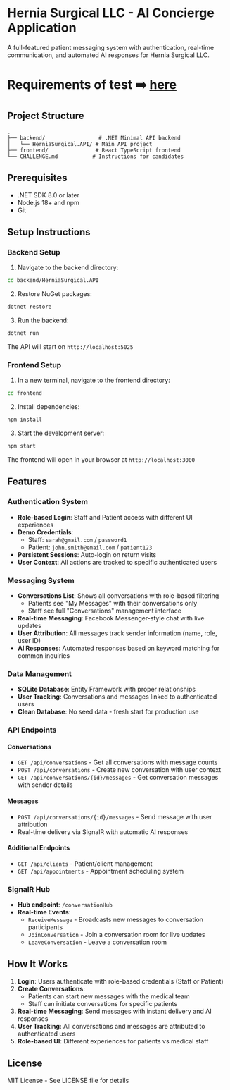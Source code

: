 # Hernia Surgical LLC - AI Concierge Application

A full-featured patient messaging system with authentication, real-time communication, and automated AI responses for Hernia Surgical LLC.

# Requirements of test ➡️ [here](https://github.com/Carepatron/Engineering-Test/blob/main/CHALLENGE.md)

## Project Structure

```
.
├── backend/                 # .NET Minimal API backend
│   └── HerniaSurgical.API/ # Main API project
├── frontend/               # React TypeScript frontend
└── CHALLENGE.md           # Instructions for candidates
```

## Prerequisites

- .NET SDK 8.0 or later
- Node.js 18+ and npm
- Git

## Setup Instructions

### Backend Setup

1. Navigate to the backend directory:
```bash
cd backend/HerniaSurgical.API
```

2. Restore NuGet packages:
```bash
dotnet restore
```

3. Run the backend:
```bash
dotnet run
```

The API will start on `http://localhost:5025`

### Frontend Setup

1. In a new terminal, navigate to the frontend directory:
```bash
cd frontend
```

2. Install dependencies:
```bash
npm install
```

3. Start the development server:
```bash
npm start
```

The frontend will open in your browser at `http://localhost:3000`

## Features

### Authentication System
- **Role-based Login**: Staff and Patient access with different UI experiences
- **Demo Credentials**:
  - Staff: `sarah@gmail.com` / `password1`
  - Patient: `john.smith@email.com` / `patient123`
- **Persistent Sessions**: Auto-login on return visits
- **User Context**: All actions are tracked to specific authenticated users

### Messaging System
- **Conversations List**: Shows all conversations with role-based filtering
  - Patients see "My Messages" with their conversations only
  - Staff see full "Conversations" management interface
- **Real-time Messaging**: Facebook Messenger-style chat with live updates
- **User Attribution**: All messages track sender information (name, role, user ID)
- **AI Responses**: Automated responses based on keyword matching for common inquiries

### Data Management
- **SQLite Database**: Entity Framework with proper relationships
- **User Tracking**: Conversations and messages linked to authenticated users
- **Clean Database**: No seed data - fresh start for production use

### API Endpoints

#### Conversations
- `GET /api/conversations` - Get all conversations with message counts
- `POST /api/conversations` - Create new conversation with user context
- `GET /api/conversations/{id}/messages` - Get conversation messages with sender details

#### Messages  
- `POST /api/conversations/{id}/messages` - Send message with user attribution
- Real-time delivery via SignalR with automatic AI responses

#### Additional Endpoints
- `GET /api/clients` - Patient/client management
- `GET /api/appointments` - Appointment scheduling system

### SignalR Hub

- **Hub endpoint**: `/conversationHub`
- **Real-time Events**:
  - `ReceiveMessage` - Broadcasts new messages to conversation participants
  - `JoinConversation` - Join a conversation room for live updates
  - `LeaveConversation` - Leave a conversation room

## How It Works

1. **Login**: Users authenticate with role-based credentials (Staff or Patient)
2. **Create Conversations**: 
   - Patients can start new messages with the medical team
   - Staff can initiate conversations for specific patients
3. **Real-time Messaging**: Send messages with instant delivery and AI responses
4. **User Tracking**: All conversations and messages are attributed to authenticated users
5. **Role-based UI**: Different experiences for patients vs medical staff

## License

MIT License - See LICENSE file for details